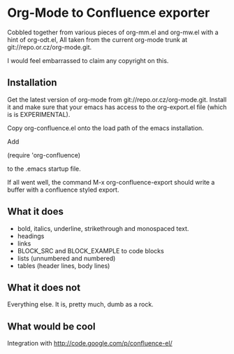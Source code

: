 Org-Mode to Confluence exporter
===============================

Cobbled together from various pieces of org-mm.el and org-mw.el with a
hint of org-odt.el, All taken from the current org-mode trunk at
git://repo.or.cz/org-mode.git.

I would feel embarrassed to claim any copyright on this.


Installation
------------

Get the latest version of org-mode from
git://repo.or.cz/org-mode.git. Install it and make sure that your
emacs has access to the org-export.el file (which is is EXPERIMENTAL).

Copy org-confluence.el onto the load path of the emacs installation.

Add

(require 'org-confluence)

to the .emacs startup file.

If all went well, the command M-x org-confluence-export should write a buffer with a confluence styled export. 

What it does
------------

- bold, italics, underline, strikethrough and monospaced text.
- headings
- links
- BLOCK_SRC and BLOCK_EXAMPLE to code blocks
- lists (unnumbered and numbered)
- tables (header lines, body lines)


What it does not
----------------

Everything else. It is, pretty much, dumb as a rock.


What would be cool
------------------

Integration with http://code.google.com/p/confluence-el/






